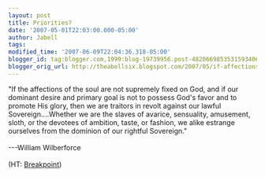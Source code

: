 ```yaml
---
layout: post
title: Priorities?
date: '2007-05-01T22:03:00.000-05:00'
author: Jabell
tags: 
modified_time: '2007-06-09T22:04:36.318-05:00'
blogger_id: tag:blogger.com,1999:blog-19739956.post-4820669853531593406
blogger_orig_url: http://theabellsix.blogspot.com/2007/05/if-affections-of-soul-are-not-supremely.html
---
```


"If the affections of the soul are not supremely fixed on God, and if our dominant desire and primary goal is not to possess God's favor and to promote His glory, then we are traitors in revolt against our lawful Sovereign....Whether we are the slaves of avarice, sensuality, amusement, sloth, or the devotees of ambition, taste, or fashion, we alike estrange ourselves from the dominion of our rightful Sovereign." <span id="st" name="st" class="st"></span><span id="st" name="st" class="st"></span><br /><br />---William Wilberforce<br /><br />(HT: <a href="http://www.breakpoint.org">Breakpoint</a>)<br /><span style="font-size:78%;"></span>